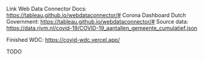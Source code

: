 Link Web Data Connector Docs: https://tableau.github.io/webdataconnector/# Corona Dashboard Dutch Government: https://tableau.github.io/webdataconnector/# Source data: https://data.rivm.nl/covid-19/COVID-19_aantallen_gemeente_cumulatief.json

Finished WDC: https://covid-wdc.vercel.app/

TODO
